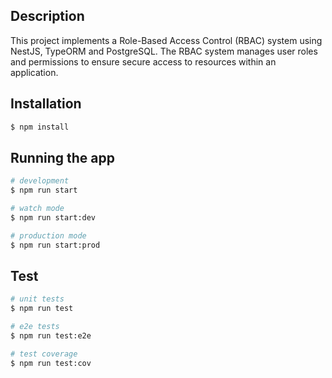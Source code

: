 ## Description

This project implements a Role-Based Access Control (RBAC) system using NestJS, TypeORM and PostgreSQL. The RBAC system manages user roles and permissions to ensure secure access to resources within an application.

## Installation

```bash
$ npm install
```

## Running the app

```bash
# development
$ npm run start

# watch mode
$ npm run start:dev

# production mode
$ npm run start:prod
```

## Test

```bash
# unit tests
$ npm run test

# e2e tests
$ npm run test:e2e

# test coverage
$ npm run test:cov
```
